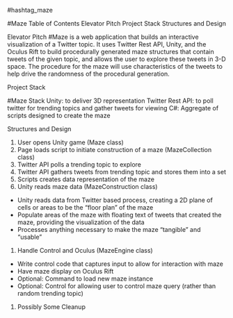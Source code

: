 \#hashtag_maze

\#Maze Table of Contents
Elevator Pitch
Project Stack
Structures and Design

Elevator Pitch
\#Maze is a web application that builds an interactive visualization of a Twitter topic. It uses Twitter Rest API, Unity, and the Oculus Rift to build procedurally generated maze structures that contain tweets of the given topic, and allows the user to explore these tweets in 3-D space. The procedure for the maze will use characteristics of the tweets to help drive the randomness of the procedural generation.

Project Stack

\#Maze Stack
Unity: to deliver 3D representation
Twitter Rest API: to poll twitter for trending topics and gather tweets for viewing
C#: Aggregate of scripts designed to create the maze

Structures and Design
1. User opens Unity game (Maze class)
2. Page loads script to initiate construction of a maze (MazeCollection class)
  1. Twitter API polls a trending topic to explore
  2. Twitter API gathers tweets from trending topic and stores them into a set
  3. Scripts creates data representation of the maze
1. Unity reads maze data (MazeConstruction class)
  * Unity reads data from Twitter based process, creating a 2D plane of cells or areas to be the “floor plan” of the maze
  * Populate areas of the maze with floating text of tweets that created the maze, providing the visualization of the data
  * Processes anything necessary to make the maze “tangible” and “usable”
1. Handle Control and Oculus (MazeEngine class)
  * Write control code that captures input to allow for interaction with maze
  * Have maze display on Oculus Rift
  * Optional: Command to load new maze instance
  * Optional: Control for allowing user to control maze query (rather than random trending topic)
1. Possibly Some Cleanup
